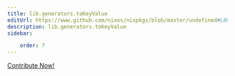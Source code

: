 ```yaml
---
title: lib.generators.toKeyValue
editUrl: https://www.github.com/nixos/nixpkgs/blob/master/undefined#L86C16
description: lib.generators.toKeyValue
sidebar:

    order: 7
---
```


<a href="https://www.github.com/nixos/nixpkgs/blob/master/undefined#L86C16">Contribute Now!</a>



